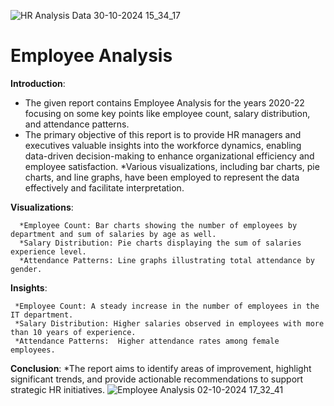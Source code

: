 ![HR Analysis Data 30-10-2024 15_34_17](https://github.com/user-attachments/assets/d7e8410f-1c5b-4093-a387-3266323dcf87)
# Employee Analysis

**Introduction**: 

 * The given report contains Employee Analysis for the years 2020-22 focusing on some key points like employee count, salary distribution, and attendance patterns.
 * The primary objective of this report is to provide HR managers and executives valuable insights into the workforce dynamics, enabling data-driven decision-making to 
   enhance organizational efficiency and employee satisfaction.
 *Various visualizations, including bar charts, pie charts, and line graphs, have been employed to represent the data effectively and facilitate interpretation.


**Visualizations**:

      *Employee Count: Bar charts showing the number of employees by department and sum of salaries by age as well.
      *Salary Distribution: Pie charts displaying the sum of salaries experience level.
      *Attendance Patterns: Line graphs illustrating total attendance by gender.

**Insights**:

     *Employee Count: A steady increase in the number of employees in the IT department.
     *Salary Distribution: Higher salaries observed in employees with more than 10 years of experience.
     *Attendance Patterns:  Higher attendance rates among female employees.

**Conclusion**:
*The report aims to identify areas of improvement, highlight significant trends, and provide actionable recommendations to support strategic HR initiatives.
![Employee Analysis 02-10-2024 17_32_41](https://github.com/user-attachments/assets/16b16500-3ca8-43bc-afe5-c8b86eae9da2)
